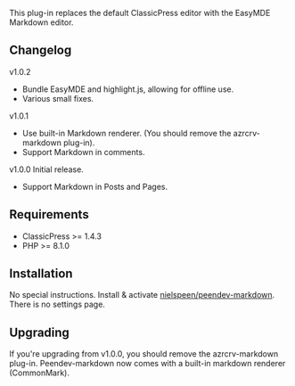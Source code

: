 This plug-in replaces the default ClassicPress editor with the EasyMDE Markdown editor.

## Changelog

v1.0.2
 * Bundle EasyMDE and highlight.js, allowing for offline use.
 * Various small fixes.

v1.0.1 
 * Use built-in Markdown renderer. (You should remove the azrcrv-markdown plug-in).
 * Support Markdown in comments.

v1.0.0 Initial release.
 * Support Markdown in Posts and Pages.

## Requirements

 * ClassicPress >= 1.4.3
 * PHP >= 8.1.0
 
## Installation

No special instructions. Install & activate [nielspeen/peendev-markdown](https://github.com/nielspeen/peendev-markdown/releases). There is no settings page.

## Upgrading

If you're upgrading from v1.0.0, you should remove the azrcrv-markdown plug-in. Peendev-markdown now comes with a built-in markdown renderer (CommonMark).

